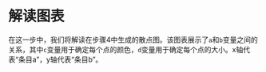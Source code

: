 # 解读图表

在这一步中，我们将解读在步骤4中生成的散点图。该图表展示了`a`和`b`变量之间的关系，其中`c`变量用于确定每个点的颜色，`d`变量用于确定每个点的大小。x轴代表“条目a”，y轴代表“条目b”。
